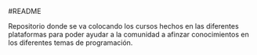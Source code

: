 #README

Repositorio donde se va colocando los cursos hechos en las diferentes plataformas para poder ayudar a la comunidad a afinzar conocimientos en los diferentes temas de programación.